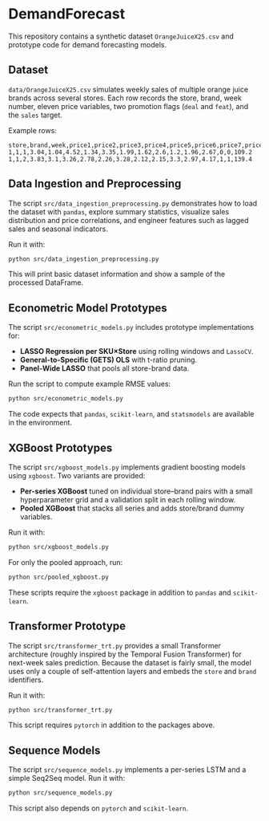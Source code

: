 # DemandForecast

This repository contains a synthetic dataset `OrangeJuiceX25.csv` and prototype code for demand forecasting models.

## Dataset

`data/OrangeJuiceX25.csv` simulates weekly sales of multiple orange juice brands across several stores. Each row records the store, brand, week number, eleven price variables, two promotion flags (`deal` and `feat`), and the `sales` target.

Example rows:

```
store,brand,week,price1,price2,price3,price4,price5,price6,price7,price8,price9,price10,price11,deal,feat,sales
1,1,1,3.04,1.04,4.52,1.34,3.35,1.99,1.62,2.6,1.2,1.96,2.67,0,0,109.2
1,1,2,3.83,3.1,3.26,2.78,2.26,3.28,2.12,2.15,3.3,2.97,4.17,1,1,139.4
```

## Data Ingestion and Preprocessing

The script `src/data_ingestion_preprocessing.py` demonstrates how to load the dataset with `pandas`, explore summary statistics, visualize sales distribution and price correlations, and engineer features such as lagged sales and seasonal indicators.

Run it with:

```bash
python src/data_ingestion_preprocessing.py
```

This will print basic dataset information and show a sample of the processed DataFrame.

## Econometric Model Prototypes

The script `src/econometric_models.py` includes prototype implementations for:

- **LASSO Regression per SKU×Store** using rolling windows and `LassoCV`.
- **General-to-Specific (GETS) OLS** with t-ratio pruning.
- **Panel-Wide LASSO** that pools all store-brand data.

Run the script to compute example RMSE values:

```bash
python src/econometric_models.py
```

The code expects that `pandas`, `scikit-learn`, and `statsmodels` are available in the environment.

## XGBoost Prototypes

The script `src/xgboost_models.py` implements gradient boosting models using
`xgboost`. Two variants are provided:

- **Per-series XGBoost** tuned on individual store–brand pairs with a small
  hyperparameter grid and a validation split in each rolling window.
- **Pooled XGBoost** that stacks all series and adds store/brand dummy
  variables.

Run it with:

```bash
python src/xgboost_models.py
```

For only the pooled approach, run:

```bash
python src/pooled_xgboost.py
```

These scripts require the `xgboost` package in addition to `pandas` and
`scikit-learn`.

## Transformer Prototype

The script `src/transformer_trt.py` provides a small Transformer
architecture (roughly inspired by the Temporal Fusion Transformer) for
next-week sales prediction.  Because the dataset is fairly small, the
model uses only a couple of self-attention layers and embeds the
`store` and `brand` identifiers.

Run it with:

```bash
python src/transformer_trt.py
```

This script requires `pytorch` in addition to the packages above.

## Sequence Models

The script `src/sequence_models.py` implements a per-series LSTM and a simple Seq2Seq model.
Run it with:
```bash
python src/sequence_models.py
```
This script also depends on `pytorch` and `scikit-learn`.

